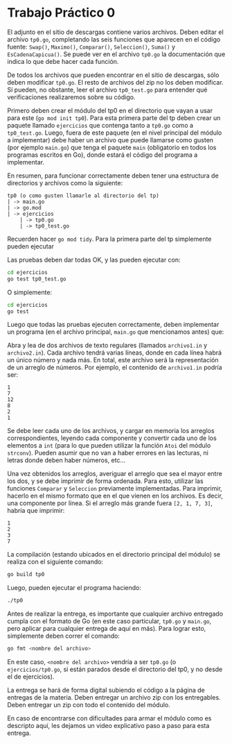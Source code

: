 # Trabajo Práctico 0

El adjunto en el sitio de descargas contiene varios archivos. Deben editar el archivo `tp0.go`, completando las seis funciones que aparecen en el código fuente: `Swap()`, `Maximo()`, `Comparar()`, `Seleccion()`, `Suma()` y `EsCadenaCapicua()`. Se puede ver en el archivo `tp0.go` la documentación que indica lo que debe hacer cada función.

De todos los archivos que pueden encontrar en el sitio de descargas, sólo deben modificar `tp0.go`. El resto de archivos del zip no los deben modificar. Sí pueden, no obstante, leer el archivo `tp0_test.go` para entender qué verificaciones realizaremos sobre su código.

Primero deben crear el módulo del tp0 en el directorio que vayan a usar para este (`go mod init tp0`). Para esta primera parte del tp deben crear un paquete llamado `ejercicios` que contenga tanto a `tp0.go` como a `tp0_test.go`. Luego, fuera de este paquete (en el nivel principal del módulo a implementar) debe haber un archivo que puede llamarse como gusten (por ejemplo `main.go`) que tenga el paquete `main` (obligatorio en todos los programas escritos en Go), donde estará el código del programa a implementar.

En resumen, para funcionar correctamente deben tener una estructura de directorios y archivos como la siguiente:

```
tp0 (o como gusten llamarle al directorio del tp)
| -> main.go
| -> go.mod
| -> ejercicios
    | -> tp0.go
    | -> tp0_test.go
```

Recuerden hacer `go mod tidy`. Para la primera parte del tp simplemente pueden ejecutar

Las pruebas deben dar todas OK, y las pueden ejecutar con:

```sh
cd ejercicios
go test tp0_test.go
```

O simplemente:

```sh
cd ejercicios
go test
```

Luego que todas las pruebas ejecuten correctamente, deben implementar un programa (en el archivo principal, `main.go` que mencionamos antes) que:

Abra y lea de dos archivos de texto regulares (llamados `archivo1.in` y `archivo2.in`). Cada archivo tendrá varias líneas, donde en cada línea habrá un único número y nada más. En total, este archivo será la representación de un arreglo de números. Por ejemplo, el contenido de `archivo1.in` podría ser:

```
1
7
12
8
2
1
```

Se debe leer cada uno de los archivos, y cargar en memoria los arreglos correspondientes, leyendo cada componente y convertir cada uno de los elementos a `int` (para lo que pueden utilizar la función `Atoi` del módulo `strconv`). Pueden asumir que no van a haber errores en las lecturas, ni letras donde deben haber números, etc…

Una vez obtenidos los arreglos, averiguar el arreglo que sea el mayor entre los dos, y se debe imprimir de forma ordenada. Para esto, utilizar las funciones `Comparar` y `Seleccion` previamente implementadas. Para imprimir, hacerlo en el mismo formato que en el que vienen en los archivos. Es decir, una componente por línea. Si el arreglo más grande fuera `[2, 1, 7, 3]`, habría que imprimir:

```
1
2
3
7
```

La compilación (estando ubicados en el directorio principal del módulo) se realiza con el siguiente comando:

```sh
go build tp0
```

Luego, pueden ejecutar el programa haciendo:

```sh
./tp0
```

Antes de realizar la entrega, es importante que cualquier archivo entregado cumpla con el formato de Go (en este caso particular, `tp0.go` y `main.go`, pero aplicar para cualquier entrega de aquí en más). Para lograr esto, simplemente deben correr el comando:

```sh
go fmt <nombre del archivo>
```

En este caso, `<nombre del archivo>` vendría a ser `tp0.go` (o `ejercicios/tp0.go`, si están parados desde el directorio del tp0, y no desde el de ejercicios).

La entrega se hará de forma digital subiendo el código a la página de entregas de la materia. Deben entregar un archivo zip con los entregables. Deben entregar un zip con todo el contenido del módulo.

En caso de encontrarse con dificultades para armar el módulo como es descripto aquí, les dejamos un video explicativo paso a paso para esta entrega.